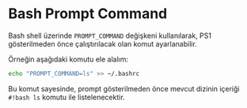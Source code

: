 ---
---

# Bash Prompt Command

Bash shell üzerinde `PROMPT_COMMAND` değişkeni kullanılarak, PS1 gösterilmeden önce çalıştırılacak olan komut ayarlanabilir.

Örneğin aşağıdaki komutu ele alalım:

```bash
echo "PROMPT_COMMAND=ls" >> ~/.bashrc
```

Bu komut sayesinde, prompt gösterilmeden önce mevcut dizinin içeriği `#!bash ls` komutu ile listelenecektir.
